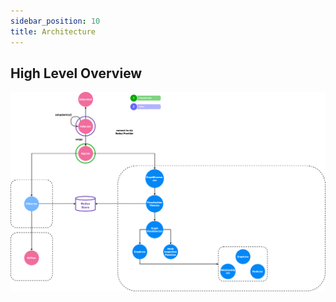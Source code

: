 ```yaml
---
sidebar_position: 10
title: Architecture
---
```


High Level Overview
-------------------

![Error loading nexusgraph-architecture.png](img/nexusgraph-architecture.png)
